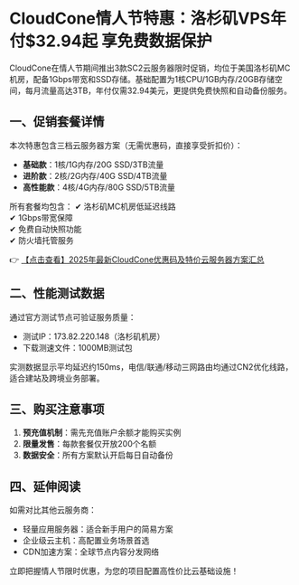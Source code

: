 # CloudCone情人节特惠：洛杉矶VPS年付$32.94起 享免费数据保护

CloudCone在情人节期间推出3款SC2云服务器限时促销，均位于美国洛杉矶MC机房，配备1Gbps带宽和SSD存储。基础配置为1核CPU/1GB内存/20GB存储空间，每月流量高达3TB，年付仅需32.94美元，更提供免费快照和自动备份服务。

## 一、促销套餐详情

本次特惠包含三档云服务器方案（无需优惠码，直接享受折扣价）：
- **基础款**：1核/1G内存/20G SSD/3TB流量
- **进阶款**：2核/2G内存/40G SSD/4TB流量  
- **高性能款**：4核/4G内存/80G SSD/5TB流量

所有套餐均包含：
✔ 洛杉矶MC机房低延迟线路  
✔ 1Gbps带宽保障  
✔ 免费自动快照功能  
✔ 防火墙托管服务  

👉 [【点击查看】2025年最新CloudCone优惠码及特价云服务器方案汇总](https://bit.ly/Cloudcone)

## 二、性能测试数据

通过官方测试节点可验证服务质量：
- 测试IP：173.82.220.148（洛杉矶机房）
- 下载测速文件：1000MB测试包

实测数据显示平均延迟约150ms，电信/联通/移动三网路由均通过CN2优化线路，适合建站及跨境业务部署。

## 三、购买注意事项

1. **预充值机制**：需先充值账户余额才能购买实例
2. **限量发售**：每款套餐仅开放200个名额
3. **数据安全**：所有方案默认开启每日自动备份

## 四、延伸阅读

如需对比其他云服务商：
- 轻量应用服务器：适合新手用户的简易方案
- 企业级云主机：高配置业务场景首选
- CDN加速方案：全球节点内容分发网络

立即把握情人节限时优惠，为您的项目配置高性价比云基础设施！